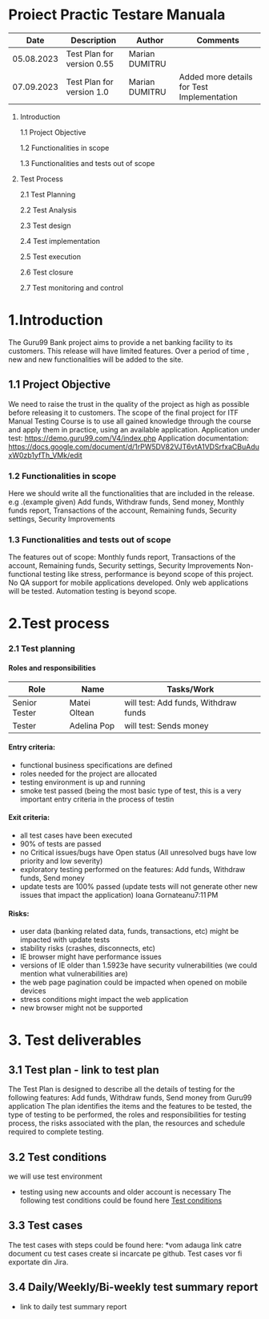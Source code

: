 # Proiect Practic Testare Manuala
| Date  | Description  | Author | Comments | 
|---|---|---|---|
| 05.08.2023 | Test Plan for version 0.55 | Marian DUMITRU|   |
| 07.09.2023 | Test Plan for version 1.0 | Marian DUMITRU | Added more details for Test Implementation |

1. Introduction
     
      1.1 Project Objective
     
      1.2 Functionalities in scope
     
      1.3 Functionalities and tests out of scope
  2. Test Process
      
      2.1 Test Planning
     
      2.2 Test Analysis
     
      2.3 Test design
     
      2.4 Test implementation

      2.5 Test execution

      2.6 Test closure

      2.7 Test monitoring and control
# 1.Introduction
The Guru99 Bank project aims to provide a net banking facility to its customers.
This release will have limited features. Over a period of time , new and new functionalities will be added to the site.

## 1.1 Project Objective
We need to raise the trust in the quality of the project as high as possible before releasing it to customers.
The scope of the final project for ITF Manual Testing Course is to use all gained knowledge through the course and apply them in practice, using an available application. 
Application under test: https://demo.guru99.com/V4/index.php 
Application documentation:  https://docs.google.com/document/d/1rPW5DV82VJT6vtA1VDSrfxaCBuAduxW0zb1yfTh_VMk/edit

### 1.2 Functionalities in scope
Here we should write all the functionalities that are included in the release.
e.g .(example given) Add funds, Withdraw funds, Send money, Monthly funds report, Transactions of the account, Remaining funds, Security settings, Security Improvements

### 1.3 Functionalities and tests out of scope
The features out of scope: Monthly funds report, Transactions of the account, Remaining funds, Security settings, Security Improvements
Non-functional testing like stress, performance is beyond scope of this project.
No QA support for mobile applications developed. Only web applications will be tested.
Automation testing is beyond scope.

# 2.Test process

### 2.1 Test planning
#### Roles and responsibilities

| Role | Name | Tasks/Work |
|---|---|---|
| Senior Tester | Matei Oltean | will test: Add funds, Withdraw funds |
| Tester | Adelina Pop | will test: Sends money |

#### Entry criteria:

-	functional business specifications are defined
-	roles needed for the project are allocated
-	testing environment is up and running
-	smoke test passed (being the most basic type of test, this is a very important entry criteria in the process of testin
#### Exit criteria:

-	all test cases have been executed 
-	90% of tests are passed
-	no Critical issues/bugs have Open status (All unresolved bugs have low priority and low severity)
-	exploratory testing performed on the features: Add funds, Withdraw funds, Send money
-	update tests are 100% passed (update tests will not generate other new issues that impact the application)
Ioana Gornateanu7:11 PM
#### Risks:

-	user data (banking related data, funds, transactions, etc) might be impacted with update tests
-	stability risks (crashes, disconnects, etc)
-	IE browser might have performance issues
-	versions of IE older than 1.5923e have security vulnerabilities (we could mention what vulnerabilities are)
-	the web page pagination could be impacted when opened on mobile devices
-	stress conditions might impact the web application
-	new browser might not be supported

  # 3. Test deliverables

  ## 3.1 Test plan - link to test plan
  The Test Plan is designed to describe all the details of testing for the following features: Add funds, Withdraw funds, Send money from Guru99 application
The plan identifies the items and the features to be tested, the type of testing to be performed, the roles and responsibilities for testing process, the risks associated with the plan, the resources and schedule required to complete testing.

## 3.2 Test conditions 
 we will use test environment
 - testing using new accounts and older account is necessary
The following test conditions could be found here [Test conditions]([https://github.com/BogdanScutariu/Proiect-Practic-Testare-Manuala/blob/main/Sesiune%20Teoretica.pptx](https://github.com/TheTechology/Proiect-Practic-Testare-Manuala/blob/main/Sesiune%20Teoretica.pptx)) 

## 3.3  Test cases
 The test cases with steps could be found here: *vom adauga link catre document cu test cases create si incarcate pe github. Test cases vor fi exportate din Jira. 

## 3.4 Daily/Weekly/Bi-weekly test summary report
 - link to daily test summary report


   




